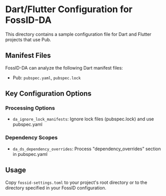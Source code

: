 # Dart/Flutter Configuration for FossID-DA

This directory contains a sample configuration file for Dart and Flutter projects that use Pub.

## Manifest Files
FossID-DA can analyze the following Dart manifest files:
- Pub: `pubspec.yaml`, `pubspec.lock`

## Key Configuration Options

### Processing Options
- `da_ignore_lock_manifests`: Ignore lock files (pubspec.lock) and use pubspec.yaml

### Dependency Scopes
- `da_ds_dependency_overrides`: Process "dependency_overrides" section in pubspec.yaml

## Usage
Copy `fossid-settings.toml` to your project's root directory or to the directory specified in your FossID configuration. 